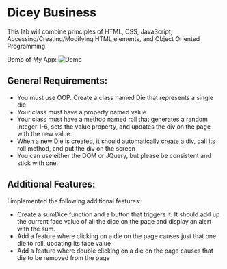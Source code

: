 # Dicey Business

This lab will combine principles of HTML, CSS, JavaScript, Accessing/Creating/Modifying HTML elements, and Object Oriented Programming.

Demo of My App: 
![Demo](dicey-business.gif)

## General Requirements: 
- You must use OOP. Create a class named Die that represents a single die.
- Your class must have a property named value.
- Your class must have a method named roll that generates a random integer 1-6, sets the value property, and updates the div on the page with the new value.
- When a new Die is created, it should automatically create a div, call its roll method, and put the div on the screen
- You can use either the DOM or JQuery, but please be consistent and stick with one.

## Additional Features: 

I implemented the following additional features:

- Create a sumDice function and a button that triggers it. It should add up the current face value of all the dice on the page and display an alert with the sum.
- Add a feature where clicking on a die on the page causes just that one die to roll, updating its face value
- Add a feature where double clicking on a die on the page causes that die to be removed from the page